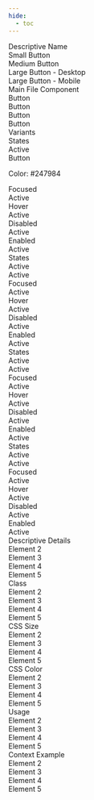 ```yaml
---
hide:
  - toc
---
```


<div class="element-grid">
<div class="grid-item col-1"> Descriptive Name </div>
<div class="grid-item">Small Button </div>
<div class="grid-item">Medium Button</div>
<div class="grid-item">Large Button - Desktop </div>
<div class="grid-item">Large Button - Mobile</div>
<div class="grid-item col-1"> Main File Component </div>
<div class="grid-item">Button </div>
<div class="grid-item">Button</div>
<div class="grid-item">Button</div>
<div class="grid-item">Button </div>

<div class="grid-item col-1"> Variants </div>
    <div class="but-var-grid">
        <div class="but-var-grid-item">States </div>
            <div class="but-var-grid-cont">
                <div class="but-var-grid-item-L">Active</div>
                <div class="but-var-grid-item-R">
                    <div class="btn-cont-1">
                        <div class="btn-example-1">Button</div>
                        <p>Color: #247984</p>
                    </div>
                </div>
            </div>
            <div class="but-var-grid-cont">
                <div class="but-var-grid-item-L">Focused</div>
                <div class="but-var-grid-item-R">Active</div>
            </div>
            <div class="but-var-grid-cont">
                <div class="but-var-grid-item-L">Hover</div>
                <div class="but-var-grid-item-R">Active</div>
            </div>
            <div class="but-var-grid-cont">
                <div class="but-var-grid-item-L">Disabled</div>
                <div class="but-var-grid-item-R">Active</div>
            </div>
            <div class="but-var-grid-cont">
                <div class="but-var-grid-item-L">Enabled</div>
                <div class="but-var-grid-item-R">Active</div>
            </div>
        </div>
    

<div class="but-var-grid">
        <div class="but-var-grid-item">States </div>
            <div class="but-var-grid-cont">
                <div class="but-var-grid-item-L">Active</div>
                <div class="but-var-grid-item-R">Active</div>
            </div>
            <div class="but-var-grid-cont">
                <div class="but-var-grid-item-L">Focused</div>
                <div class="but-var-grid-item-R">Active</div>
            </div>
            <div class="but-var-grid-cont">
                <div class="but-var-grid-item-L">Hover</div>
                <div class="but-var-grid-item-R">Active</div>
            </div>
            <div class="but-var-grid-cont">
                <div class="but-var-grid-item-L">Disabled</div>
                <div class="but-var-grid-item-R">Active</div>
            </div>
            <div class="but-var-grid-cont">
                <div class="but-var-grid-item-L">Enabled</div>
                <div class="but-var-grid-item-R">Active</div>
            </div>
        </div>
<div class="but-var-grid">
        <div class="but-var-grid-item">States </div>
            <div class="but-var-grid-cont">
                <div class="but-var-grid-item-L">Active</div>
                <div class="but-var-grid-item-R">Active</div>
            </div>
            <div class="but-var-grid-cont">
                <div class="but-var-grid-item-L">Focused</div>
                <div class="but-var-grid-item-R">Active</div>
            </div>
            <div class="but-var-grid-cont">
                <div class="but-var-grid-item-L">Hover</div>
                <div class="but-var-grid-item-R">Active</div>
            </div>
            <div class="but-var-grid-cont">
                <div class="but-var-grid-item-L">Disabled</div>
                <div class="but-var-grid-item-R">Active</div>
            </div>
            <div class="but-var-grid-cont">
                <div class="but-var-grid-item-L">Enabled</div>
                <div class="but-var-grid-item-R">Active</div>
            </div>
        </div>
<div class="but-var-grid">
        <div class="but-var-grid-item">States </div>
            <div class="but-var-grid-cont">
                <div class="but-var-grid-item-L">Active</div>
                <div class="but-var-grid-item-R">Active</div>
            </div>
            <div class="but-var-grid-cont">
                <div class="but-var-grid-item-L">Focused</div>
                <div class="but-var-grid-item-R">Active</div>
            </div>
            <div class="but-var-grid-cont">
                <div class="but-var-grid-item-L">Hover</div>
                <div class="but-var-grid-item-R">Active</div>
            </div>
            <div class="but-var-grid-cont">
                <div class="but-var-grid-item-L">Disabled</div>
                <div class="but-var-grid-item-R">Active</div>
            </div>
            <div class="but-var-grid-cont">
                <div class="but-var-grid-item-L">Enabled</div>
                <div class="but-var-grid-item-R">Active</div>
            </div>
        </div>
<div class="grid-item col-1"> Descriptive Details </div>
<div class="grid-item">Element 2 </div>
<div class="grid-item">Element 3 </div>
<div class="grid-item">Element 4 </div>
<div class="grid-item">Element 5 </div>
<div class="grid-item col-1"> Class </div>
<div class="grid-item">Element 2 </div>
<div class="grid-item">Element 3 </div>
<div class="grid-item">Element 4 </div>
<div class="grid-item">Element 5 </div>
<div class="grid-item col-1"> CSS Size </div>
<div class="grid-item">Element 2 </div>
<div class="grid-item">Element 3 </div>
<div class="grid-item">Element 4 </div>
<div class="grid-item">Element 5 </div>
<div class="grid-item col-1"> CSS Color </div>
<div class="grid-item">Element 2 </div>
<div class="grid-item">Element 3 </div>
<div class="grid-item">Element 4 </div>
<div class="grid-item">Element 5 </div>
<div class="grid-item col-1"> Usage </div>
<div class="grid-item">Element 2 </div>
<div class="grid-item">Element 3 </div>
<div class="grid-item">Element 4 </div>
<div class="grid-item">Element 5 </div>
<div class="grid-item col-1"> Context Example </div>
<div class="grid-item">Element 2 </div>
<div class="grid-item">Element 3 </div>
<div class="grid-item">Element 4 </div>
<div class="grid-item">Element 5 </div>
</div>



    





